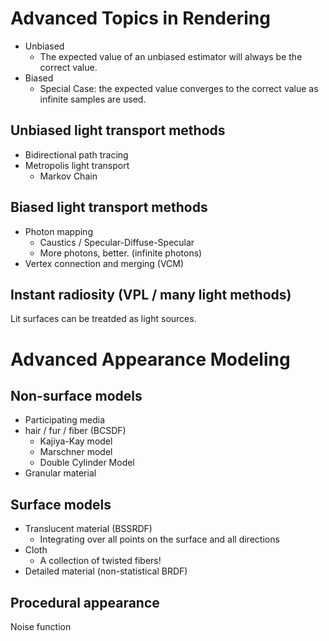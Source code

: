 # Advanced Topics in Rendering
* Unbiased 
  * The expected value of an unbiased estimator will always be the correct value.
* Biased
  * Special Case: the expected value converges to the correct value as infinite samples are used.
## Unbiased light transport methods
- Bidirectional path tracing
- Metropolis light transport
  - Markov Chain
  
## Biased light transport methods
- Photon mapping
  - Caustics / Specular-Diffuse-Specular
  - More photons, better. (infinite photons)
- Vertex connection and merging (VCM)

## Instant radiosity (VPL / many light methods)
Lit surfaces can be treatded as light sources.

# Advanced Appearance Modeling
## Non-surface models
- Participating media
- hair / fur / fiber (BCSDF)
  - Kajiya-Kay model 
  - Marschner model 
  - Double Cylinder Model
- Granular material
## Surface models
- Translucent material (BSSRDF)
  - Integrating over all points on the surface and all directions
- Cloth
  - A collection of twisted fibers!
- Detailed material (non-statistical BRDF)
## Procedural appearance
Noise function